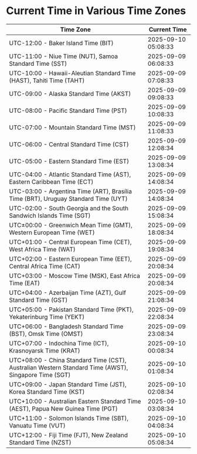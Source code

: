 # Current Time in Various Time Zones

| Time Zone | Current Time |
|-----------|--------------|
| UTC-12:00 - Baker Island Time (BIT) | 2025-09-10 05:08:33 |
| UTC-11:00 - Niue Time (NUT), Samoa Standard Time (SST) | 2025-09-09 06:08:33 |
| UTC-10:00 - Hawaii-Aleutian Standard Time (HAST), Tahiti Time (TAHT) | 2025-09-09 07:08:33 |
| UTC-09:00 - Alaska Standard Time (AKST) | 2025-09-09 09:08:33 |
| UTC-08:00 - Pacific Standard Time (PST) | 2025-09-09 10:08:33 |
| UTC-07:00 - Mountain Standard Time (MST) | 2025-09-09 11:08:33 |
| UTC-06:00 - Central Standard Time (CST) | 2025-09-09 12:08:34 |
| UTC-05:00 - Eastern Standard Time (EST) | 2025-09-09 13:08:34 |
| UTC-04:00 - Atlantic Standard Time (AST), Eastern Caribbean Time (ECT) | 2025-09-09 14:08:34 |
| UTC-03:00 - Argentina Time (ART), Brasília Time (BRT), Uruguay Standard Time (UYT) | 2025-09-09 14:08:34 |
| UTC-02:00 - South Georgia and the South Sandwich Islands Time (SGT) | 2025-09-09 15:08:34 |
| UTC±00:00 - Greenwich Mean Time (GMT), Western European Time (WET) | 2025-09-09 18:08:34 |
| UTC+01:00 - Central European Time (CET), West Africa Time (WAT) | 2025-09-09 19:08:34 |
| UTC+02:00 - Eastern European Time (EET), Central Africa Time (CAT) | 2025-09-09 20:08:34 |
| UTC+03:00 - Moscow Time (MSK), East Africa Time (EAT) | 2025-09-09 20:08:34 |
| UTC+04:00 - Azerbaijan Time (AZT), Gulf Standard Time (GST) | 2025-09-09 21:08:34 |
| UTC+05:00 - Pakistan Standard Time (PKT), Yekaterinburg Time (YEKT) | 2025-09-09 22:08:34 |
| UTC+06:00 - Bangladesh Standard Time (BST), Omsk Time (OMST) | 2025-09-09 23:08:34 |
| UTC+07:00 - Indochina Time (ICT), Krasnoyarsk Time (KRAT) | 2025-09-10 00:08:34 |
| UTC+08:00 - China Standard Time (CST), Australian Western Standard Time (AWST), Singapore Time (SGT) | 2025-09-10 01:08:34 |
| UTC+09:00 - Japan Standard Time (JST), Korea Standard Time (KST) | 2025-09-10 02:08:34 |
| UTC+10:00 - Australian Eastern Standard Time (AEST), Papua New Guinea Time (PGT) | 2025-09-10 03:08:34 |
| UTC+11:00 - Solomon Islands Time (SBT), Vanuatu Time (VUT) | 2025-09-10 04:08:34 |
| UTC+12:00 - Fiji Time (FJT), New Zealand Standard Time (NZST) | 2025-09-10 05:08:34 |

